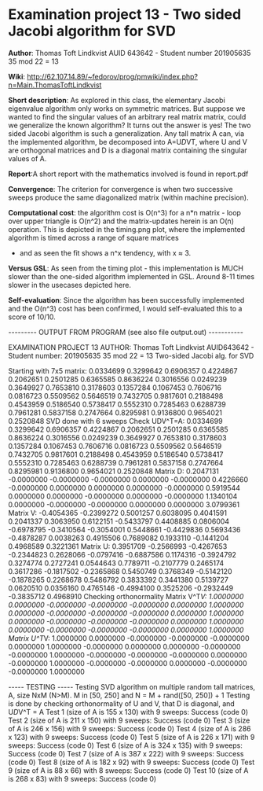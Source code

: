 # Examination project 13 - Two sided Jacobi algorithm for SVD

**Author**: Thomas Toft Lindkvist
AUID 643642 - Student number 201905635
35 mod 22 = 13

**Wiki**: http://62.107.14.89/~fedorov/prog/pmwiki/index.php?n=Main.ThomasToftLindkvist

**Short description**: As explored in this class, the elementary Jacobi eigenvalue algorithm only works on symmetric matrices.
But suppose we wanted to find the singular values of an arbitrary real matrix matrix, could we generalize the known algorithm?
It turns out the answer is yes! The two sided Jacobi algorithm is such a generalization. Any tall matrix A can, 
via the implemented algorithm, be decomposed into A=U*D*VT, where U and V are orthogonal matrices and D is a diagonal matrix 
containing the singular values of A.

**Report**:A short report with the mathematics involved is found in report.pdf

**Convergence**: The criterion for convergence is when two successive sweeps produce the same diagonalized matrix (within machine precision).

**Computational cost**: the algorithm cost is O(n^3) for a n*n matrix - loop over upper triangle is O(n^2) and the matrix-updates herein is 
an O(n) operation. This is depicted in the timing.png plot, where the implemented algorithm is timed across a range of square matrices 
- and as seen the fit shows a n^x tendency, with x ≈ 3.

**Versus GSL**: As seen from the timing plot - this implementation is MUCH slower than the one-sided algorithm implemented in GSL.
Around 8-11 times slower in the usecases depicted here.

**Self-evaluation**: Since the algorithm has been successfully implemented and the O(n^3) cost has been confirmed, 
I would self-evaluated this to a score of 10/10.


--------- OUTPUT FROM PROGRAM (see also file output.out)  -----------

EXAMINATION PROJECT 13
AUTHOR: Thomas Toft Lindkvist
AUID643642 - Student number: 201905635
35 mod 22 = 13
Two-sided Jacobi alg. for SVD

Starting with 7x5 matrix: 
 0.0334699  0.3299642  0.6906357  0.4224867  0.2062651 
 0.2501285  0.6365585  0.8636224  0.3016556  0.0249239 
 0.3649927  0.7653810  0.3178603  0.1357284  0.1067453 
 0.7606716  0.0816723  0.5509562  0.5646519  0.7432705 
 0.9817601  0.2188498  0.4543959  0.5186540  0.5738417 
 0.5552310  0.7285463  0.6288739  0.7961281  0.5837158 
 0.2747664  0.8295981  0.9136800  0.9654021  0.2520848 
SVD done with 6 sweeps
Check UDV^T=A: 
 0.0334699  0.3299642  0.6906357  0.4224867  0.2062651 
 0.2501285  0.6365585  0.8636224  0.3016556  0.0249239 
 0.3649927  0.7653810  0.3178603  0.1357284  0.1067453 
 0.7606716  0.0816723  0.5509562  0.5646519  0.7432705 
 0.9817601  0.2188498  0.4543959  0.5186540  0.5738417 
 0.5552310  0.7285463  0.6288739  0.7961281  0.5837158 
 0.2747664  0.8295981  0.9136800  0.9654021  0.2520848 
Matrix D: 
 0.2047131 -0.0000000 -0.0000000 -0.0000000  0.0000000 
-0.0000000  0.4226660 -0.0000000  0.0000000  0.0000000 
 0.0000000 -0.0000000  0.5919544  0.0000000  0.0000000 
-0.0000000  0.0000000 -0.0000000  1.1340104  0.0000000 
-0.0000000 -0.0000000  0.0000000  0.0000000  3.0799361 
Matrix V: 
-0.4054365 -0.2399272  0.5001257  0.6038095  0.4041591 
 0.2041337  0.3063950  0.6122151 -0.5433797  0.4408885 
 0.0806004 -0.6978795 -0.3410564 -0.3054001  0.5448661 
-0.4429836  0.5693436 -0.4878287  0.0038263  0.4915506 
 0.7689082  0.1933110 -0.1441204  0.4968589  0.3221361 
Matrix U: 
 0.3951709 -0.2566993 -0.4267653 -0.2344823  0.2628066 
-0.0797416 -0.6887586  0.1174316 -0.3924792  0.3274774 
 0.2727241  0.0544643  0.7789711 -0.2107779  0.2465174 
 0.3617286 -0.1817502 -0.2365868  0.5450749  0.3768349 
-0.5142120 -0.1878265  0.2268678  0.5486792  0.3833392 
 0.3441380  0.5139727  0.0620510  0.0356160  0.4765146 
-0.4994100  0.3525206 -0.2932449 -0.3835712  0.4968910 
Checking orthonormality
Matrix V^T*V: 
 1.0000000  0.0000000 -0.0000000 -0.0000000 -0.0000000 
 0.0000000  1.0000000  0.0000000 -0.0000000 -0.0000000 
-0.0000000  0.0000000  1.0000000  0.0000000 -0.0000000 
-0.0000000 -0.0000000  0.0000000  1.0000000  0.0000000 
-0.0000000 -0.0000000 -0.0000000  0.0000000  1.0000000 
Matrix U^T*V: 
 1.0000000  0.0000000 -0.0000000 -0.0000000 -0.0000000 
 0.0000000  1.0000000 -0.0000000  0.0000000  0.0000000 
-0.0000000 -0.0000000  1.0000000 -0.0000000 -0.0000000 
-0.0000000  0.0000000 -0.0000000  1.0000000 -0.0000000 
-0.0000000  0.0000000 -0.0000000 -0.0000000  1.0000000 


----- TESTING -----
Testing SVD algorithm on multiple random tall matrices, A, size NxM (N>M).
M in [50, 250] and N = M + rand([50, 250]) + 1
Testing is done by checking orthonormality of U and V, that D is diagonal, and U*D*V^T = A
Test 1 (size of A is 155 x 130) with 9 sweeps:  	Success (code 0)
Test 2 (size of A is 211 x 150) with 9 sweeps:  	Success (code 0)
Test 3 (size of A is 246 x 156) with 9 sweeps:  	Success (code 0)
Test 4 (size of A is 286 x 123) with 9 sweeps:  	Success (code 0)
Test 5 (size of A is 226 x 171) with 9 sweeps:  	Success (code 0)
Test 6 (size of A is 324 x 135) with 9 sweeps:  	Success (code 0)
Test 7 (size of A is 387 x 222) with 9 sweeps:  	Success (code 0)
Test 8 (size of A is 182 x 92) with 9 sweeps:  	    Success (code 0)
Test 9 (size of A is 88 x 66) with 8 sweeps:  	    Success (code 0)
Test 10 (size of A is 268 x 83) with 9 sweeps:  	Success (code 0)